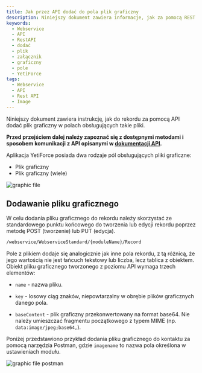 ```yaml
---
title: Jak przez API dodać do pola plik graficzny
description: Niniejszy dokument zawiera informacje, jak za pomocą REST API dodać plik graficzny w polach obsługujących takie pliki w YetiForce CRM.
keywords:
  - Webservice
  - API
  - RestAPI
  - dodać
  - plik
  - załącznik
  - graficzny
  - pole
  - YetiForce
tags:
  - Webservice
  - API
  - Rest API
  - Image
---
```


Niniejszy dokument zawiera instrukcję, jak do rekordu za pomocą API dodać plik graficzny w polach obsługujących takie pliki.

**Przed przejściem dalej należy zapoznać się z dostępnymi metodami i sposobem komunikacji z API opisanymi w [dokumentacji API](https://doc.yetiforce.com/api/).**

Aplikacja YetiForce posiada dwa rodzaje pól obsługujących pliki graficzne:

- Plik graficzny
- Plik graficzny (wiele)

![graphic file](graphic-file.png)

## Dodawanie pliku graficznego

W celu dodania pliku graficznego do rekordu należy skorzystać ze standardowego punktu końcowego do tworzenia lub edycji rekordu poprzez metodę POST (tworzenie) lub PUT (edycja).

```bash
/webservice/WebserviceStandard/{moduleName}/Record
```

Pole z plikiem dodaje się analogicznie jak inne pola rekordu, z tą różnicą, że jego wartością nie jest łańcuch tekstowy lub liczba, lecz tablica z obiektem. Obiekt pliku graficznego tworzonego z poziomu API wymaga trzech elementów:

- `name` - nazwa pliku.

- `key` - losowy ciąg znaków, niepowtarzalny w obrębie plików graficznych danego pola.

- `baseContent` - plik graficzny przekonwertowany na format base64. Nie należy umieszczać fragmentu początkowego z typem MIME (np. `data:image/jpeg;base64,`).

Poniżej przedstawiono przykład dodania pliku graficznego do kontaktu za pomocą narzędzia Postman, gdzie `imagename` to nazwa pola określona w ustawieniach modułu.

![graphic file postman](graphic-file-postman.png)
